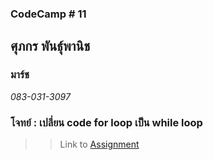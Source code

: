 ### CodeCamp # 11  

## **ศุภกร พันธุ์พานิช**  
### มาร์ช
*083-031-3097*  

### โจทย์ : เปลี่ยน code for loop เป็น while loop

>> Link to [Assignment](https://github.com/machhhhhhh/Homework_Codecamp_10/blob/master/Basic_Javascript/Exercise/For_and_While/5/5.html)